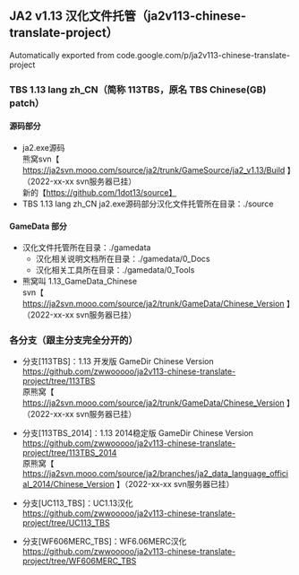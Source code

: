 ## JA2 v1.13 汉化文件托管（ja2v113-chinese-translate-project）  
Automatically exported from code.google.com/p/ja2v113-chinese-translate-project

### TBS 1.13 lang zh_CN（简称 113TBS，原名 TBS Chinese(GB) patch）

#### 源码部分

  * ja2.exe源码  
    熊窝svn【 https://ja2svn.mooo.com/source/ja2/trunk/GameSource/ja2_v1.13/Build 】（2022-xx-xx svn服务器已挂）  
    新的【https://github.com/1dot13/source】  
  * TBS 1.13 lang zh_CN ja2.exe源码部分汉化文件托管所在目录：./source

#### GameData 部分
  * 汉化文件托管所在目录：./gamedata  
    * 汉化相关说明文档所在目录：./gamedata/0_Docs
    * 汉化相关工具所在目录：./gamedata/0_Tools
  * 熊窝叫 1.13_GameData_Chinese  
    svn【 https://ja2svn.mooo.com/source/ja2/trunk/GameData/Chinese_Version 】（2022-xx-xx svn服务器已挂）

### 各分支（跟主分支完全分开的）

  * 分支[113TBS]：1.13 开发版 GameDir Chinese Version  
	https://github.com/zwwooooo/ja2v113-chinese-translate-project/tree/113TBS  
    原熊窝【 https://ja2svn.mooo.com/source/ja2/trunk/GameData/Chinese_Version 】（2022-xx-xx svn服务器已挂）
    

  * 分支[113TBS_2014]：1.13 2014稳定版 GameDir Chinese Version  
	https://github.com/zwwooooo/ja2v113-chinese-translate-project/tree/113TBS_2014  
    原熊窝【 https://ja2svn.mooo.com/source/ja2/branches/ja2_data_language_official_2014/Chinese_Version 】（2022-xx-xx svn服务器已挂）
    

  * 分支[UC113_TBS]：UC1.13汉化   
    https://github.com/zwwooooo/ja2v113-chinese-translate-project/tree/UC113_TBS

  * 分支[WF606MERC_TBS]：WF6.06MERC汉化  
    https://github.com/zwwooooo/ja2v113-chinese-translate-project/tree/WF606MERC_TBS
    
